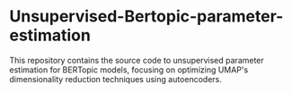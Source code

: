 # Unsupervised-Bertopic-parameter-estimation
This repository contains the source code to unsupervised parameter estimation for BERTopic models, focusing on optimizing UMAP's dimensionality reduction techniques using autoencoders.
